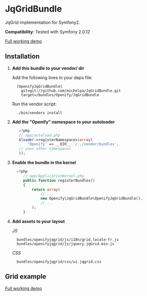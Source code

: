 JqGridBundle
============

JqGrid implementation for Symfony2.


**Compatibility**: Tested with Symfony 2.0.12

[Full working demo](https://github.com/michelpa/demoJqGrid)


Installation
------------

1. **Add this bundle to your vendor/ dir**

    Add the following lines in your deps file:

    ```
      [OpenifyJqGridBundle]
        git=git://github.com/michelpa/JqGridBundle.git
        target=/bundles/Openify/JqGridBundle
    ```

    Run the vendor script:

    ```
      ./bin/vendors install
    ```

2. **Add the "Openify" namespace to your autoloader**

    ```php
       <?php
       // app/autoload.php
       $loader->registerNamespaces(array(
           'Openify' => __DIR__.'/../vendor/bundles',
       // your other namespaces
       ));
    ```

3. **Enable the bundle in the kernel**

    ```php
      <?php
         // app/ApplicationKernel.php
         public function registerBundles()
         {
             return array(
                 // ...
                 new Openify\JqGridBundle\OpenifyJqGridBundle(),
                 // ...
             );
         }
    ```

4. **Add assets to your layout**

     *JS*

         bundles/openifyjqgrid/js/i18n/grid.locale-fr.js
         bundles/openifyjqgrid/js/jquery.jqGrid.min.js

     *CSS*

         bundles/openifyjqgrid/css/ui.jqgrid.css

Grid example
------------


[Full working demo](https://github.com/michelpa/demoJqGrid)
